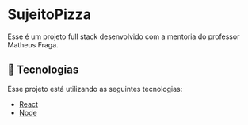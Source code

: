 # SujeitoPizza

Esse é um projeto full stack desenvolvido com a mentoria do professor Matheus Fraga.

## 🚀 Tecnologias
Esse projeto está utilizando as seguintes tecnologias:
    
 
- [React](https://pt-br.reactjs.org/)
- [Node](https://nodejs.org/en/)
